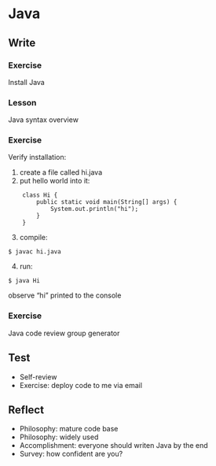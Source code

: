 # Java

## Write

### Exercise

Install Java


### Lesson

Java syntax overview


### Exercise

Verify installation:

1. create a file called hi.java
2. put hello world into it:
```
    class Hi {
        public static void main(String[] args) {
            System.out.println("hi");
        }
    }
```
3. compile: 
```
$ javac hi.java
```
4. run: 
```
$ java Hi
```

observe “hi” printed to the console


### Exercise

Java code review group generator


## Test

- Self-review
- Exercise: deploy code to me via email


## Reflect

- Philosophy: mature code base
- Philosophy: widely used
- Accomplishment: everyone should writen Java by the end
- Survey: how confident are you?
